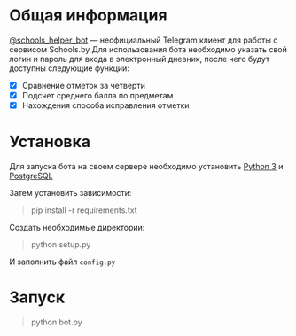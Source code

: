 # Общая информация
[@schools_helper_bot](https://t.me/schools_helper_bot) — неофициальный Telegram клиент для работы с сервисом Schools.by
Для использования бота необходимо указать свой логин и пароль для входа в электронный дневник, после чего будут доступны следующие функции:

- [x] Сравнение отметок за четверти
- [x] Подсчет среднего балла по предметам
- [x] Нахождения способа исправления отметки

# Установка 
Для запуска бота на своем сервере необходимо установить [Python 3](https://www.python.org/) и [PostgreSQL](https://www.postgresql.org/)

Затем установить зависимости:
> pip install -r requirements.txt

Создать необходимые директории:
> python setup.py

И заполнить файл `config.py`

# Запуск
> python bot.py
